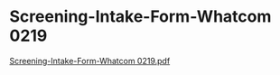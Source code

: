 # Screening-Intake-Form-Whatcom 0219

[Screening-Intake-Form-Whatcom 0219.pdf](Screening-Intake-Form-Whatcom%200219%20112054e77dd547bc85fa4eff7b6b73dd/Screening-Intake-Form-Whatcom_0219.pdf)